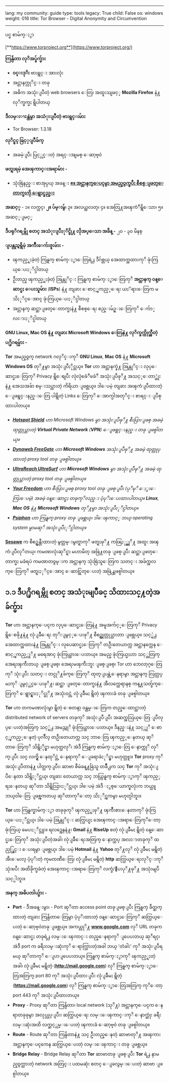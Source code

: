

---

lang: my
community: guide
type: tools
legacy: True
child: False
os: windows
weight: 016
title: Tor Browser - Digital Anonymity and Circumvention

---

ပင္မ စာမ်က္ႏွာ

[**https://www.torproject.org**](https://www.torproject.org/)

**ကြန္ပ်ဴတာ လုိအပ္ခ်က္မ်ား**

- **၀င္းဒုိး** ဗားရွင္း အားလုံး 
- အင္တာနက္လုိင္း တခု
- အဓိက အသုံးျပဳတဲ့ web browsers ေတြ၊ အထူးသျဖင့္ **Mozilla Firefox** နဲ႔ လုိက္ဖက္မႈ ရွိပါတယ္

**ဒီလမ္းၫႊန္ထဲမွာ အသံုးျပဳတဲ့ ဗားရွင္းမ်ား**

- Tor Browser: 1.3.18

**လုိင္စင္ ခြင့္ျပဳခ်က္**

- အခမဲ့ျပီး ပြင့္လင္းတဲ့ အရင္းအျမစ္ ေဆာ့ဗ္၀ဲ

**ဖတ္ရႈရမဲ့ အေၾကာင္းအရာမ်ား -**

- သုံးစြဲနည္း စာအုပ္ငယ္ အခန္း [**၈။ အင္တာနက္ေပၚမွာ အမည္ဝွက္ၿပီး စီစစ္ ျဖတ္ေတာက္မႈကို ေရွာင္နည္း**](/my/chapter-8) 

**အဆင့္** - ၁။ လက္သင္၊ **၂။ ပ်မ္းမွ်**၊ ၃။ အလယ္အလတ္၊ ၄။ အေတြ႔အၾကံဳရွိေသာ၊ ၅။ အဆင့္ျမင့္

**ဒီပရုိဂရမ္ကို စတင္ အသံုးျပဳႏုိင္ဖို႔ လိုအပ္ေသာ အခ်ိန္ -** ၂၀ - ၃၀ မိနစ္

**ျပန္လည္ရရွိမဲ့ အက်ိဳးေက်းဇူးမ်ား -**

- ၾကည့္ရႈခဲ့တဲ့ ကြန္ရက္ စာမ်က္ႏွာေတြရဲ႕ ဒီဂ်စ္တယ္ အေထာက္အထားကုိ ဖုံးကြယ္ေပးႏုိင္ပါတယ္
- ဦးတည္ ၾကည့္ရႈခဲ့တဲ့ အြန္လုိင္း ကြန္ရက္ စာမ်က္ႏွာေတြကုိ **အင္တာနက္ ၀န္ေဆာင္မႈ ေပးသူမ်ား** (**ISPs**) နဲ႔ တျခား ေစာင့္ၾကည့္ေရး ယႏၱရားေတြက မသိႏုိင္ေအာင္ ဖုံးကြယ္ေပးႏုိင္ပါတယ္
- အင္တာနက္ ဆင္ဆာျဖတ္ေတာက္မႈနဲ႔ စီစစ္ေရး စည္းမ်ဥ္းေတြကုိ ေက်ာ္လႊားႏုိင္ပါတယ္

**GNU Linux, Mac OS နဲ႔ တျခား Microsoft Windows ေတြနဲ႔ လုိက္ဖက္ကိုက္ညီတဲ့ ပ႐ိုဂရမ္မ်ား -**

**Tor** အမည္၀ွက္ network ဂလုိင္းကုိ **GNU Linux**, **Mac OS** နဲ႔ **Microsoft Windows OS** တုိ႔မွာ အသုံးျပဳႏိုင္တယ္။ **Tor** ဟာ အင္တာနက္နဲ႔ အြန္လုိင္း လုပ္ေဆာင္မႈေတြကုိ Privacy ရွိေစျပီး လုံလုံၿခံဳၿခံဳ အသုံးျပဳဖုိ႔ အသင့္ေတာ္ဆုံးနဲ႔ အေသအခ်ာ စမ္းသပ္ထားတဲ့ ကိရိယာ ျဖစ္တယ္။ ဒါေပမဲ့ တျခား အၾကံျပဳထားတဲ့ ေျဖရွင္းနည္းေတြ ပါရွိတဲ့ Links ေတြကုိ ေအာက္ပါအတုိင္း စာရင္း ျပဳစုထားပါတယ္။

- *[**Hotspot Shield**](http://hotspotshield.com/) ဟာ Microsoft Windows မွာ အသုံးျပဳဖုိ႔ စီးပြားျဖစ္ အခမဲ့ ထုတ္လုပ္ထားတဲ့ **Virtual Private Network** (**VPN**) ေျဖရွင္းနည္း တခု ျဖစ္ပါတယ္။*
- *[**Dynaweb FreeGate**](http://www.dit-inc.us/freegate) ဟာ **Microsoft Windows** အသုံးျပဳဖုိ႔ အခမဲ့ ထုတ္လုပ္ထားတဲ့ proxy tool တခု ျဖစ္ပါတယ္။*
- *[**UltraReach UltraSurf**](http://www.ultrareach.com/) ဟာ **Microsoft Windows** မွာ အသုံးျပဳဖုိ႔ အခမဲ့ ထုတ္လုပ္ထားတဲ့ proxy tool တခု ျဖစ္ပါတယ္။*
- *[**Your Freedom**](http://www.your-freedom.net/) ဟာ စီးပြားျဖစ္ proxy tool တခု ျဖစ္ျပီး (ပုိမုိ ေႏွးေကြးေပမဲ့) အခမဲ့ ၀န္ေဆာင္မႈ တခုကုိလည္း ပံ့ပုိးေပးထားပါတယ္။ **Linux**, **Mac OS** နဲ႔ **Microsoft Windows** တုိ႔မွာ အသုံးျပဳႏုိင္ပါတယ္။*
- *[**Psiphon**](http://psiphon.ca/) ဟာ ကြန္ရက္ proxy တခု ျဖစ္တယ္၊ ဒါေၾကာင့္ ဘယ္ operating system မွာမဆုိ အသုံးျပဳႏုိင္ပါတယ္။*

[**Sesawe**](http://sesawe.net/) က စီစဥ္ဖန္တီးထားတဲ့ မွတ္တမ္းမွတ္ရာကုိ ဖတ္ရႈဖုိ႔ ကၽြႏု္ပ္တုိ႔ အထူး အၾကံျပဳလုိတယ္၊ ကမၻာလုံးဆုိင္ရာ မဟာမိတ္ အဖြဲ႔တခု ျဖစ္ျပီး ဆင္ဆာျဖတ္ေတာက္မႈ မခံရပဲ ကမၻာတ၀ွမ္းက အင္တာနက္ သုံးစြဲသူေတြက သတင္း အခ်က္အလက္ေတြကုိ ဖတ္ရႈႏုိင္ေအာင္ ေဆာင္ရြတ္ေပးတဲ့ အဖြဲ႕ျဖစ္ပါတယ္။

## ၁.၁ ဒီပ႐ိုဂရမ္ကို စတင္ အသံုးမျပဳခင္ သိထားသင္႔တဲ့အခ်က္မ်ား ##

**Tor** ဟာ အင္တာနက္ေပၚက လုပ္ေဆာင္မႈေတြနဲ႔ အမူအက်င့္ေတြကုိ Privacy ရွိေစဖို႔နဲ႔ လုံျခဳံေရး တုိးျမွင့္ေပးဖုိ႔ စီစဥ္ထုတ္လုပ္ထားတာ ျဖစ္တယ္။ သင့္ရဲ႕ အေထာက္အထားနဲ႔ အြန္လုိင္း လုပေဆာင္မႈေတြကုိ တဦးတေယာက္က အင္တာနက္ကေန ေစာင့္ၾကည့္လုိ႔ မရေအာင္ ဖုံးကြယ္ထားေပးတယ္။ အမည္ ဖုံးကြယ္မႈဟာ သင့္အတြက္ အေရးၾကီးတယ္ ျဖစ္ျဖစ္၊ အေရးမၾကီးဘူး ျဖစ္ျဖစ္၊ Tor ဟာ ဘေလာ့ဂ္ေတြကုိ သုံးျပီး သတင္း တင္ပုိ႔ခ်က္ေတြကုိ ထုတ္ျပန္တဲ့ေနရာမွာ အင္တာနက္ လြတ္လပ္မႈကုိ ျမွင့္တင္ေပးဖုိ႔၊ ဆင္ဆာ ျဖတ္ေတာက္မႈနဲ႔ အီလက္ထေရာနစ္ ကန္႔သတ္ခ်က္ေတြကုိ ေရွာင္ရွားႏုိင္ဖုိ႔ အသုံး၀င္တဲ့ လုံျခဳံမႈ ရွိတဲ့ ၾကားခံ တခု ျဖစ္ပါတယ္။

**Tor** ဟာ တကမၻာလုံးမွာ ရွိတဲ့ ေစတနာ့ ၀န္ထမ္းေတြက တည္ေထာင္ထားတဲ့ distributed network of servers တခုကုိ အသုံးျပဳျပီး အဆက္အသြယ္ေတြ ျပဳလုပ္ေပးတဲ့အတြက္ သင့္ရဲ႕ အမည္ကုိ ဖုံးကြယ္ထားေပးတယ္။ ဒီနည္းနဲ႔ သင့္ကုိ ေစာင့္ၾကည့္ေနတဲ့ ပုဂၢဳိလ္ တဦးတေယာက္က သင္ ဘာေတြ ၾကည့္ေနတယ္ ဆုိတာေတြကုိ သိရွိႏိုင္မွာ မဟုတ္သလုိ၊ အဲဒီ ကြန္ရက္ စာမ်က္ႏွာေတြ ေနာက္ကုိ လုိက္ျပီး သင္ လက္ရွိ ေနထုိင္တဲ့ ေနရာကုိ ေျခရာခံႏုိင္မွာ မဟုတ္ဘူး။ **Tor** proxy ကုိ အသုံးျပဳတာနဲ႔ ပါတ္သက္ျပီး၊ ဆာဗာ စီမံခန္႔ခြဲသူ တခ်ိဳ႕က သင္ **Tor** ကုိ အသုံးျပဳေနတာ သိရွိႏုိင္တယ္၊ တျခား တေယာက္က သင္ ဘယ္ကြန္ရက္ စာမ်က္ႏွာကုိ ၾကည့္ရႈေနတယ္ ဆုိတာ သိရွိသြားႏုိင္တယ္၊ ဒါေပမဲ့ အဲဒီ ႏွစ္ေယာက္စလုံးက ဘယ္သူ ဘယ္၀ါေတြ ျဖစ္ၾကတယ္ ဆုိတာကုိေတာ့ သိႏုိင္ၾကမွာ မဟုတ္ပါဘူး။

**Tor** ဟာ ကြန္ရက္စာမ်က္ႏွာ တခုခုကုိ ၾကည့္ရႈဖုိ႔ ၾကိဳးစားေနတာကုိ ဖုံးကြယ္ေပးႏုိင္တယ္၊ ဒါေပမဲ့ အြန္လုိင္း ဆက္သြယ္မႈ အေၾကာင္းအရာေတြကုိေတာ့ ဖုံးကြယ္ မေပးႏုိင္ဘူး။ ရလဒ္အေနနဲ႔၊ **Gmail** နဲ႔ **RiseUp** စတဲ့ လုံျခဳံမႈ ရွိတဲ့ ၀န္ေဆာင္မႈေတြကုိ အသုံးျပဳတဲ့အခါ၊ လုံျခဳံေရးအတြက္ ေနာက္ထပ္ အလႊာတခုကုိ ထည့္သြင္း ေပးရမွာ ျဖစ္တယ္၊ ဒါေပမဲ့ **Hotmail** နဲ႔ **Yahoo** တုိ႔လုိ လုံျခဳံမႈ မရွိတဲ့ အီးေမးလ္ ပံ့ပုိးတဲ့ ကုမၸဏီေတြ၊ လုံျခဳံမႈ မရွိတဲ့ **http** ဆက္သြယ္ေရးလုိင္းကုိ သုံးၿပီး အထိခိုက္မခံတဲ့ အေၾကာင္းအရာေတြကုိ လက္ခံ/ေပးပုိ႔ဖုိ႔ အသုံးမျပဳသင့္ပါဘူး။

**အနက္ အဓိပၸါယ္မ်ား -**

- **Port** - ဒီအခန္းမွာ၊ - Port ဆုိတာ access point တခုျဖစ္ျပီး ကြန္ရက္ ခ်ိတ္ဆက္ထားတဲ့ တျခား ကြန္ပ်ဴတာေတြမွာ ပံ့ပုိးထားတဲ့ ၀န္ေဆာင္မႈေတြကုိ ဆက္သြယ္ေပးတဲ့ ေဆာ့ဗ္၀ဲတခု ျဖစ္တယ္။ အကယ္လုိ႔ **www.google.com** လုိ URL တခုက ၀န္ေဆာင္မႈ တခုရဲ႕ လမ္းေၾကာင္း တည္ေနရာကုိ ျပေပးတယ္ ဆုိရင္၊ အဲဒီ port က ခရီးလမ္းဆုံးကုိ ေရာက္သြားတဲ့အခါ ဘယ္ 'တံခါး' ကုိ အသုံးျပဳရမယ္ ဆုိတာကုိ ေျပာျပေပးတယ္။ ကြန္ရက္ စာမ်က္ႏွာကုိ ၾကည့္ရႈတဲ့အခါ၊ လုံျခဳံမႈ မရွိတဲ့ (**http://mail.google.com**) လုိ ကြန္ရက္ စာမ်က္ႏွာေတြအတြက္ port 80 ကုိ အသုံးျပဳထားျပီး လုံျခဳံမႈ ရွိတဲ့ (**https://mail.google.com**) လုိ ကြန္ရက္ စာမ်က္ႏွာေတြအတြက္ ကုိေတာ့ port 443 ကုိ အသုံးျပဳထားတယ္။
- **Proxy** - Proxy ဆုိတာ ကြန္ပ်ဴတာ၊ local network (သုိ႔) အင္တာနက္ေပၚက ေနရာတခုခုမွာ အလုပ္လုပ္ျပီး၊ ဆက္သြယ္ေရး လမ္းေၾကာင္းကုိ ေနာက္ဆုံး ခရီးလမ္းဆုံးအထိ လက္ဆင့္ကမ္းေပးတဲ့ ၾကားခံ ေဆာ့ဗ္၀ဲ တခု ျဖစ္ပါတယ္။
- **Route** - Route ဆုိတာ ကြန္ပ်ဴတာနဲ႔ သင္ ဦးတည္ေနတဲ့ ဆာဗာတုိ႔ အၾကား အင္တာနက္ေပၚကေန ဆက္သြယ္ေပးတဲ့ လမ္းေၾကာင္း တခု ျဖစ္တယ္။
- **Bridge Relay** - Bridge Relay ဆုိတာ **Tor** ဆာဗာတခု ျဖစ္ျပီး **Tor** ရဲ႕ နာမည္၀ွက္ထားတဲ့ network အတြင္း ပထမဆုံး စတင္ ေျခလွမ္းေပးတဲ့ ဆာဗာ ျဖစ္ပါတယ္။



